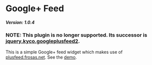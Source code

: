 Google+ Feed
============

##### Version: 1.0.4

### NOTE: This plugin is no longer supported. Its successor is [jquery.kyco.googleplusfeed2](https://github.com/kyco/jquery.kyco.googleplusfeed2).

This is a simple Google+ feed widget which makes use of [plusfeed.frosas.net](http://plusfeed.frosas.net/). See the [demo](http://kyco.github.io/jquery.kyco.googleplusfeed/).
